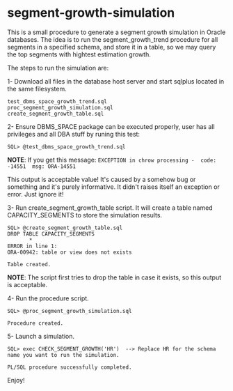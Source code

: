 # segment-growth-simulation

This is a small procedure to generate a segment growth simulation in Oracle databases.
The idea is to run the segment_growth_trend procedure for all segments in a specified schema, and store it in a table, so we may query the top segments with hightest estimation growth.

The steps to run the simulation are:

1- Download all files in the database host server and start sqlplus located in the same filesystem.

	test_dbms_space_growth_trend.sql
	proc_segment_growth_simulation.sql
	create_segment_growth_table.sql

2- Ensure DBMS_SPACE package can be executed properly, user has all privileges and all DBA stuff by runing this test:

	SQL> @test_dbms_space_growth_trend.sql
	
**NOTE**: If you get this message:
	`EXCEPTION in chrow processing -  code: -14551  msg: ORA-14551 `
	
This output is acceptable value! It's caused by a somehow bug or something and it's purely informative. 
It didn't raises itself an exception or error. Just ignore it!
	
3- Run create_segment_growth_table script. It will create a table named CAPACITY_SEGMENTS to store the simulation results.

	SQL> @create_segment_growth_table.sql
    DROP TABLE CAPACITY_SEGMENTS
           *
	ERROR in line 1:
	ORA-00942: table or view does not exists

	Table created.

**NOTE**: The script first tries to drop the table in case it exists, so this output is acceptable.

4- Run the procedure script.

	SQL> @proc_segment_growth_simulation.sql
	
	Procedure created.
	
5- Launch a simulation.

	SQL> exec CHECK_SEGMENT_GROWTH('HR')  --> Replace HR for the schema name you want to run the simulation.

    PL/SQL procedure successfully completed.
	
	
Enjoy!
